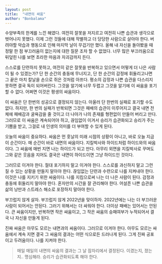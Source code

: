 ```yaml
---
layout: post
title:  "내면의 싸움"
author: "Bonbalama"
---
```

수양부족의 한계를 느낀 해였다. 여전히 잘못을 저지르고 여전히 나쁜 습관과 생각으로 벗어나지 못했다. 이제 그런 것들에 대해 작별하고 더 당당한 사람으로 살아야 한다. 버려야할 악습과 행동으로 인해 마지막 날이 무겁기만 했다. 올해 내 자신을 돌아봤을 때 정말 한 점 부끄러움이 없는지에 대한 질문 조차 할 수 없었다. 너무 많은 부끄러움으로 뒤덮힌 나를 보면 초라한 마음과 자괴감까지 든다.

스스로를 단련하지 못하고, 여전히 같은 잘못을 반복하고 있으면서 어떻게 더 나은 사람이 될 수 있겠는가? 단 한 순간의 충동에 무너지고, 단 한 순간의 감정에 휘둘리고나면 그 끝은 마치 칼날을 손으로 쥐은 것처럼 아프다. 평소의 감정과 나쁜 습관을 다스리지 못하면 결국 독이 되어버린다. 그것을 알기에 너무 두렵고 그것을 알기에 이 싸움을 포기할 수 없다. 어쩌면 이것은 평생의 싸움이다. 

이 싸움은 단 한번의 성공으로 결정되지 않는다. 아울러 단 한번의 실패로 포기할 수도 없다. 하지만, 한 번의 실패가 반복되면 그것은 패배의 습관이 이루어지고 결국 내면 전체에 패배감과 굴욕감을 줄 것이고 더 나아가 나의 존재를 형편없이 만들어 버리고 만다. 그러므로 이 싸움은 계속되어야 하고, 끊임없이 이겨서 승리가 습관화되고 승리가 주는 기쁨을 받고, 그걸로 내 인생의 의미를 더 부여할 수 있게 된다. 

오늘의 싸움이 중요하다. 싸움은 먼 훗날의 미래 시점의 상황이 아니고, 바로 오늘 지금 이 순간이다. 매 순간이 바로 내면의 싸움이다. 지킬박사와 하이드처럼 하이드와의 싸움이다. 그 싸움에 매번 지면 나는 하이드가 되고 만다. 아무리 외면을 지킬박사로 꾸며도 그와 같은 웃음을 지어도 결국은 내면이 하이드이면 그냥 하이드인 것이다.

그러므로 이겨야 한다. 절대 포기하지 말고 이겨야 한다. 스스로를 과신하지 말고 그런 질 수 있는 상황을 만들지 말아야 한다. 끊임없는 단련과 수련으로 나를 지켜내야 한다. 이것은 나를 지키기 위한 싸움이다. 나를 지킴으로써 나는 더 나은 사람이 된다. 감정과 충동에 휘둘리지 말아야 한다. 혼자만의 시간을 잘 관리해야 한다. 어설픈 나쁜 습관을 삶의 낭만과 스트레스 해소로 포장하지 말아야 한다. 

부끄럽지 않게 살자. 부끄럽지 않게 2022년을 맞이하자. 2022년에는 나는 더 부끄러운 사람이 되어서는 안된다. 그러기 위해서는 더 싸워야 한다.
더이상 패배는 있어서는 안된다. 큰 싸움이지만, 반복하면 작은 싸움이고, 그 작은 싸움의 승패여부가 누적되어서 결국 나 자신을 만들게 된다.

진짜 싸움은 아무도 모르는 내면과의 싸움이다. 그러므로 이겨야 한다. 아무도 모르는 싸움에서 계속 지면 결국 그 싸움의 결과는 어떤 식으로든 드러나게 된다. 그게 진짜 공포이고 두려움이다. 나를 지켜야 한다. 

> 매일 매일의 내면의 싸움의 결과는 그 날 잠자리에서 결정된다. 이겼는지, 졌는지.. 명심해라. 승리가 습관화되도록 해야 한다.